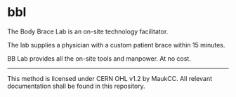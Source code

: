 # bbl

The Body Brace Lab is an on-site technology facilitator.

The lab supplies a physician with a custom patient brace within 15 minutes.

BB Lab provides all the on-site tools and manpower. At no cost.

---

This method is licensed under CERN OHL v1.2 by MaukCC. All relevant documentation shall be found in this repository.
